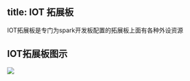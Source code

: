 title: IOT 拓展板
---
IOT拓展板是专门为spark开发板配置的拓展板上面有各种外设资源
## IOT拓展板图示
![](http://p1.bqimg.com/567571/a2f9068a0da03343.png)